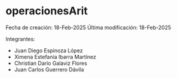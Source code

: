 # operacionesArit
Fecha de creación: 18-Feb-2025 Última modificación: 18-Feb-2025

Integrantes: 
- Juan Diego Espinoza López
- Ximena Estefania Ibarra Martínez
- Christian Darío Galaviz Flores
- Juan Carlos Guerrero Dávila



